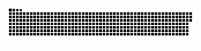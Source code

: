 <picture>
  <source media="(prefers-color-scheme: dark)" srcset="https://raw.githubusercontent.com/Heather-HX/Heather-HX/output/github-contribution-grid-snake-dark.svg">
  <source media="(prefers-color-scheme: light)" srcset="https://raw.githubusercontent.com/Heather-HX/Heather-HX/output/github-contribution-grid-snake.svg">
  <img alt="github contribution grid snake animation" src="https://raw.githubusercontent.com/Heather-HX/Heather-HX/output/github-contribution-grid-snake.svg">
</picture>
<!--
**Heather/HeatherHX** is a ✨ _special_ ✨ repository because its `README.md` (this file) appears on your GitHub profile.


Here are some ideas to get you started:

- 🔭 I’m currently working on ...
- 🌱 I’m currently learning ...
- 👯 I’m looking to collaborate on ...
- 🤔 I’m looking for help with ...
- 💬 Ask me about ...
- 📫 How to reach me: ...
- 😄 Pronouns: ...
- ⚡ Fun fact: ...
-->
